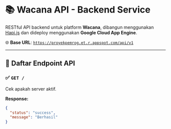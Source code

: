 # 📚 Wacana API - Backend Service

RESTful API backend untuk platform **Wacana**, dibangun menggunakan [Hapi.js](https://hapi.dev/) dan dideploy menggunakan **Google Cloud App Engine**.

🌐 **Base URL**: [`https://proyekpemrog.et.r.appspot.com/api/v1`](https://proyekpemrog.et.r.appspot.com/api/v1)

---

## 🚀 Daftar Endpoint API

### ✅ `GET /`
Cek apakah server aktif.

**Response:**
```json
{
  "status": "success",
  "message": "Berhasil"
}
